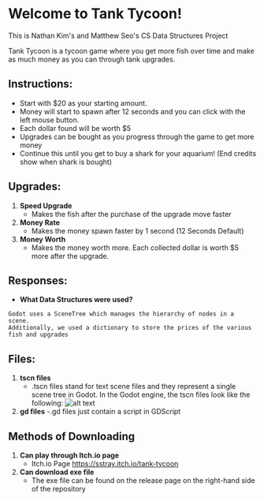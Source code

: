 
# Welcome to Tank Tycoon!

This is Nathan Kim's and Matthew Seo's CS Data Structures Project

Tank Tycoon is a tycoon game where you get more fish over time and make as much money as you can through tank upgrades. 

## Instructions:

- Start with $20 as your starting amount.
- Money will start to spawn after 12 seconds and you can click with the left mouse button.
- Each dollar found will be worth $5
- Upgrades can be bought as you progress through the game to get more money
- Continue this until you get to buy a shark for your aquarium! (End credits show when shark is bought)

## Upgrades:
1. **Speed Upgrade**
   - Makes the fish after the purchase of the upgrade move faster
2. **Money Rate**
   - Makes the money spawn faster by 1 second (12 Seconds Default)
3. **Money Worth**
   - Makes the money worth more. Each collected dollar is worth $5 more after the upgrade.

## Responses:
- **What Data Structures were used?**
```
Godot uses a SceneTree which manages the hierarchy of nodes in a scene.
Additionally, we used a dictionary to store the prices of the various fish and upgrades
```

## Files:
1. **tscn files**
   - .tscn files stand for text scene files and they represent a single scene tree in Godot. In the Godot engine, the tscn files look like the following:
     ![alt text](https://docs.godotengine.org/en/stable/_images/nodes_and_scenes_05_editor_with_label.webp)
 2. **gd files**
    -.gd files just contain a script in GDScript

## Methods of Downloading
 1. **Can play through Itch.io page**
    - Itch.io Page https://sstray.itch.io/tank-tycoon
 2. **Can download exe file**
    - The exe file can be found on the release page on the right-hand side of the repository

